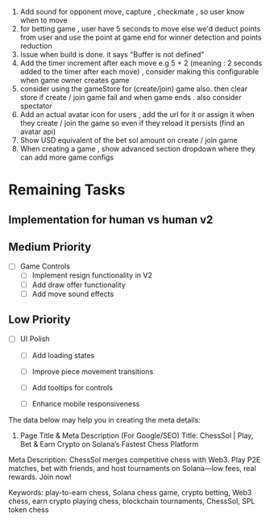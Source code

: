 1. Add sound for opponent move, capture , checkmate , so user know when to move
2. for betting game , user have 5 seconds to move else we'd deduct points from user and use the point at game end for winner detection and points reduction
3. Issue when build is done. it says "Buffer is not defined"
4. Add the timer increment after each move e.g 5 + 2 (meaning : 2 seconds added to the timer after each move) , consider making this configurable when game owner creates game
5. consider using the gameStore for (create/join) game also. then clear store if create / join game fail and when game ends . also consider spectator
6. Add an actual avatar icon for users , add the url for it or assign it when they create / join the game so even if they reload it persists (find an avatar api)
7. Show USD equivalent of the bet sol amount on create / join game
8. When creating a game , show advanced section dropdown where they can add more game configs

# Remaining Tasks

## Implementation for human vs human v2

## Medium Priority

- [ ] Game Controls
  - [ ] Implement resign functionality in V2
  - [ ] Add draw offer functionality
  - [ ] Add move sound effects

## Low Priority

- [ ] UI Polish
  - [ ] Add loading states
  - [ ] Improve piece movement transitions
  - [ ] Add tooltips for controls
  - [ ] Enhance mobile responsiveness



The data below may help you in creating the meta details:

1. Page Title & Meta Description (For Google/SEO)
Title:
ChessSol | Play, Bet & Earn Crypto on Solana’s Fastest Chess Platform

Meta Description:
ChessSol merges competitive chess with Web3. Play P2E matches, bet with friends, and host tournaments on Solana—low fees, real rewards. Join now!

Keywords:
play-to-earn chess, Solana chess game, crypto betting, Web3 chess, earn crypto playing chess, blockchain tournaments, ChessSol, SPL token chess


<!-- Primary Meta Tags -->
<meta property="og:title" content="ChessSol | Bet & Earn Crypto on Solana Chess">
<meta property="og:description" content="Play chess, bet with $CHESS tokens, and win real rewards. Fast, secure, and decentralized on Solana.">
<meta property="og:image" content="https://chesssol.com/og-image.png">
<meta property="og:url" content="https://chesssol.com">
<meta property="og:type" content="website">

<!-- Twitter Card -->
<meta name="twitter:card" content="summary_large_image">
<meta name="twitter:title" content="ChessSol: Win Crypto Playing Chess">
<meta name="twitter:description" content="The first play-to-earn chess platform on Solana. Compete, bet, and host tournaments with $CHESS tokens.">
<meta name="twitter:image" content="https://chesssol.com/twitter-card.png">






<script type="application/ld+json">
{
  "@context": "https://schema.org",
  "@type": "Game",
  "name": "ChessSol",
  "description": "Play-to-earn chess platform on Solana.",
  "url": "https://chesssol.com",
  "operatingSystem": "Web, iOS, Android",
  "gamePlatform": "Solana Blockchain"
}
</script>
